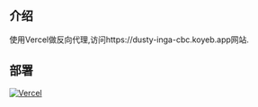 ## 介绍
使用Vercel做反向代理,访问https://dusty-inga-cbc.koyeb.app网站.
## 部署
[![Vercel](https://vercel.com/button)](https://vercel.com/import/project?template=https://github.com/jeffreyrobeson/doc-Proxy)
